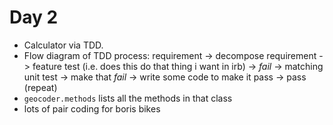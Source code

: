 # Day 2

- Calculator via TDD.
- Flow diagram of TDD process: 
requirement -> decompose requirement -> feature test (i.e. does this do that thing i want in irb) -> *fail* -> matching unit test -> make that *fail* -> write some code to make it pass -> pass (repeat)
- ```geocoder.methods``` lists all the methods in that class
- lots of pair coding for boris bikes
